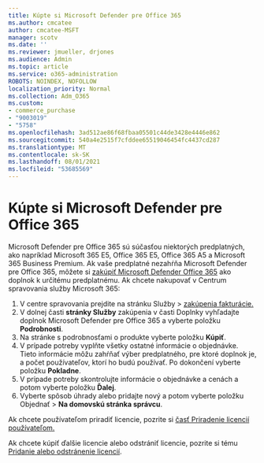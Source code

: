 ```yaml
---
title: Kúpte si Microsoft Defender pre Office 365
ms.author: cmcatee
author: cmcatee-MSFT
manager: scotv
ms.date: ''
ms.reviewer: jmueller, drjones
ms.audience: Admin
ms.topic: article
ms.service: o365-administration
ROBOTS: NOINDEX, NOFOLLOW
localization_priority: Normal
ms.collection: Adm_O365
ms.custom:
- commerce_purchase
- "9003019"
- "5758"
ms.openlocfilehash: 3ad512ae86f68fbaa05501c44de3428e4446e862
ms.sourcegitcommit: 540a4e2515f7cfddee65519046454fc4437cd287
ms.translationtype: MT
ms.contentlocale: sk-SK
ms.lasthandoff: 08/01/2021
ms.locfileid: "53685569"
---
```

# <a name="purchase-microsoft-defender-for-office-365"></a>Kúpte si Microsoft Defender pre Office 365

Microsoft Defender pre Office 365 sú súčasťou niektorých predplatných, ako napríklad Microsoft 365 E5, Office 365 E5, Office 365 A5 a Microsoft 365 Business Premium. Ak vaše predplatné nezahŕňa Microsoft Defender pre Office 365, môžete si [zakúpiť Microsoft Defender Office 365](/microsoft-365/security/office-365-security/office-365-atp) ako doplnok k určitému predplatnému. Ak chcete nakupovať v Centrum spravovania služby Microsoft 365:

1. V centre spravovania prejdite na stránku Služby  >  [zakúpenia fakturácie.](https://go.microsoft.com/fwlink/p/?linkid=868433)
2. V dolnej časti **stránky Služby** zakúpenia v časti Doplnky vyhľadajte doplnok Microsoft Defender pre Office 365 a vyberte položku **Podrobnosti**. 
3. Na stránke s podrobnosťami o produkte vyberte položku **Kúpiť**.
4. V prípade potreby vyplňte všetky ostatné informácie o objednávke. Tieto informácie môžu zahŕňať výber predplatného, pre ktoré doplnok je, a počet používateľov, ktorí ho budú používať. Po dokončení vyberte položku **Pokladne**.
5. V prípade potreby skontrolujte informácie o objednávke a cenách a potom vyberte položku **Ďalej**.
6. Vyberte spôsob úhrady alebo pridajte nový a potom vyberte položku Objednať  >  **Na domovskú stránka správcu**.

Ak chcete používateľom priradiť licencie, pozrite si [časť Priradenie licencií používateľom.](/microsoft-365/admin/manage/assign-licenses-to-users)

Ak chcete kúpiť ďalšie licencie alebo odstrániť licencie, pozrite si tému [Pridanie alebo odstránenie licencií](/microsoft-365/commerce/licenses/buy-licenses#buy-or-remove-licenses-for-your-business-subscription).